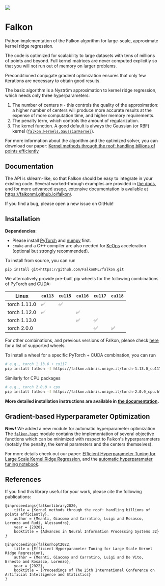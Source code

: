[![](https://codecov.io/gh/FalkonML/falkon/branch/master/graphs/badge.svg?branch=master)](https://codecov.io/gh/FalkonML/falkon/)

# Falkon

Python implementation of the Falkon algorithm for large-scale, approximate kernel ridge regression.

The code is optimized for scalability to large datasets with tens of millions of points and beyond.
Full kernel matrices are never computed explicitly so that you will not run out of memory on larger problems.

Preconditioned conjugate gradient optimization ensures that only few iterations are necessary to obtain good results.

The basic algorithm is a Nyström approximation to kernel ridge regression, which needs only three hyperparameters:
 1. The number of centers `M` - this controls the quality of the approximation: a higher number of centers will
    produce more accurate results at the expense of more computation time, and higher memory requirements.
 2. The penalty term, which controls the amount of regularization.
 3. The kernel function. A good default is always the Gaussian (or RBF) kernel
    ([`falkon.kernels.GaussianKernel`](https://falkonml.github.io/falkon/api_reference/kernels.html#gaussian-kernel)).

For more information about the algorithm and the optimized solver, you can download our paper:
[Kernel methods through the roof: handling billions of points efficiently](https://arxiv.org/abs/2006.10350)

## Documentation

The API is sklearn-like, so that Falkon should be easy to integrate in your existing code. 
Several worked-through examples are provided in [the docs](https://falkonml.github.io/falkon/examples/examples.html),
and for more advanced usage, extensive documentation is available at https://falkonml.github.io/falkon/.

If you find a bug, please open a new issue on GitHub!


## Installation

**Dependencies**: 
 - Please install [PyTorch](https://pytorch.org/get-started/locally/) and 
[numpy](https://numpy.org/install/) first.
 - `cmake` and a C++ compiler are also needed for [KeOps](https://www.kernel-operations.io/keops/python/installation.html) acceleration (optional but strongly recommended).

To install from source, you can run

```bash
pip install git+https://github.com/FalkonML/falkon.git
```

We alternatively provide pre-built pip wheels for the following combinations of PyTorch and CUDA:

| Linux        | `cu113` | `cu115` | `cu116` | `cu117` | `cu118` |
|--------------|---------|---------|---------|---------|---------|
| torch 1.11.0 | ✅      | ✅      |         |         |         |
| torch 1.12.0 | ✅      |         | ✅      |         |         |
| torch 1.13.0 |         |         | ✅      | ✅      |         |
| torch 2.0.0  |         |         |         | ✅      | ✅      |

For other combinations, and previous versions of Falkon, please check [here](https://falkon.dibris.unige.it/index.html)
for a list of supported wheels.

To install a wheel for a specific PyTorch + CUDA combination, you can run
```bash
# e.g., torch 1.13.0 + cu117
pip install falkon -f https://falkon.dibris.unige.it/torch-1.13.0_cu117.html
```

Similarly for CPU packages
```bash
# e.g., torch 2.0.0 + cpu
pip install falkon -f https://falkon.dibris.unige.it/torch-2.0.0_cpu.html
```

**More detailed installation instructions are available in [the documentation](https://falkonml.github.io/falkon/install.html).**

## Gradient-based Hyperparameter Optimization

**New!** We added a new module for automatic hyperparameter optimization. 
The [`falkon.hopt`](https://falkonml.github.io/falkon/api_reference/hopt.html) module contains the implementation
of several objective functions which can be minimized with respect to Falkon's hyperparameters (notably the penalty, 
the kernel parameters and the centers themselves).

For more details check out our paper: 
[Efficient Hyperparameter Tuning for Large Scale Kernel Ridge Regression](http://arxiv.org/abs/2201.06314),
and the [automatic hyperparameter tuning notebook](https://falkonml.github.io/falkon/examples/hyperopt.html).

## References

If you find this library useful for your work, please cite the following publications:
```
@inproceedings{falkonlibrary2020,
    title = {Kernel methods through the roof: handling billions of points efficiently},
    author = {Meanti, Giacomo and Carratino, Luigi and Rosasco, Lorenzo and Rudi, Alessandro},
    year = {2020},
    booktitle = {Advances in Neural Information Processing Systems 32}
}
```
```
@inproceedings{falkonhopt2022,
    title = {Efficient Hyperparameter Tuning for Large Scale Kernel Ridge Regression},
    author = {Meanti, Giacomo and Carratino, Luigi and De Vito, Ernesto and Rosasco, Lorenzo},
    year = {2022},
    booktitle = {Proceedings of The 25th International Conference on Artificial Intelligence and Statistics}
}
```
